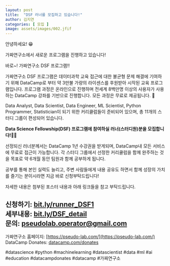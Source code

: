 ```yaml
---
layout: post
title:  "DSF 러너를 모집하고 있습니다!"
author: 김지연
categories: [ 모집 ]
image: assets/images/002.jfif
---
```


안녕하세요! 😁

가짜연구소에서 새로운 프로그램을 진행하고 있습니다!

바로~! 가짜연구소 DSF 프로그램!!

가짜연구소 DSF 프로그램은 데이터과학 교육 접근에 대한 불균형 문제 해결에 기여하기 위해 DataCamp로 부터 약 3만불 가량의 라이센스를 후원받아 시작된 교육 프로그램입니다. 프로그램 과정은 온라인으로 진행하며 전세계 8백만명 이상의 사용자가 사용하는 DataCamp 강좌를 기반으로 진행합니다. 모든 과정은 무료로 제공됩니다. 🎊

Data Analyst, Data Scientist, Data Engineer, ML Scientist, Python Programmer, Statistician이 되기 위한 커리큘럼들이 준비되어 있으며, 총 11개의 스터디 그룹이 편성되어 있습니다.

**Data Science Fellowship(DSF) 프로그램에 참여하실 러너(스터디원)분을 모집합니다!**🎉🎉

선정되신 러너분께서는 DataCamp 1년 수강권을 받게되며, DataCamp내 모든 서비스에 무료로 접근이 가능합니다. 각 스터디 그룹에서 선정한 커리큘럼을 함께 완주하는 것을 목표로 약 6개월 동안 팀원과 함께 공부하게 됩니다.

공부를 통해 본인 실력도 늘리고, 주변 사람들에게 내용 공유도 하면서 함께 성장의 가치를 즐기는 분이시라면 지금 바로 신청부탁드립니다!

자세한 내용은 첨부된 포스터 내용과 아래 링크들을 참고 부탁드립니다.

신청하기: [bit.ly/runner_DSF1](bit.ly/runner_DSF1)  
세부내용: [bit.ly/DSF_detail](bit.ly/DSF_detail)  
문의: pseudolab.operator@gmail.com  
------------------
가짜연구소 홈페이지: [https://pseudo-lab.com/](https://pseudo-lab.com/)  
DataCamp Donates: [datacamp.com/donates](datacamp.com/donates)

#datascience #python #machinelearning #datascientist #data #ml #ai #education #datacampdonates #datacamp #가짜연구소
